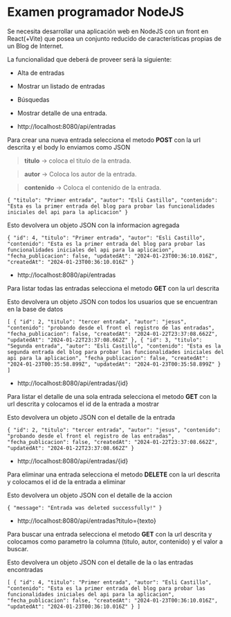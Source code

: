 # Examen programador NodeJS
Se necesita desarrollar una aplicación web en NodeJS con un front en React(+Vite) que
posea un conjunto reducido de características propias de un Blog de Internet.

La funcionalidad que deberá de proveer será la siguiente:

- Alta de entradas
- Mostrar un listado de entradas
- Búsquedas
- Mostrar detalle de una entrada.


- http://localhost:8080/api/entradas

Para crear una nueva entrada selecciona el metodo **POST** con la url descrita y el body lo enviamos como JSON

> **titulo** -> coloca el titulo de la entrada.

> **autor** -> Coloca los autor de la entrada.

> **contenido** -> Coloca el contenido de la entrada.

`
{
    "titulo": "Primer entrada",
    "autor": "Esli Castillo",
    "contenido": "Esta es la primer entrada del blog para probar las funcionalidades iniciales del api para la aplicacion"
}
`

Esto devolvera un objeto JSON con la informacion agregada

`
{
    "id": 4,
    "titulo": "Primer entrada",
    "autor": "Esli Castillo",
    "contenido": "Esta es la primer entrada del blog para probar las funcionalidades iniciales del api para la aplicacion",
    "fecha_publicacion": false,
    "updatedAt": "2024-01-23T00:36:10.016Z",
    "createdAt": "2024-01-23T00:36:10.016Z"
}
`

- http://localhost:8080/api/entradas

Para listar todas las entradas selecciona el metodo **GET** con la url descrita

Esto devolvera un objeto JSON con todos los usuarios que se encuentran en la base de datos

`
[
     {
        "id": 2,
        "titulo": "tercer entrada",
        "autor": "jesus",
        "contenido": "probando desde el front el registro de las entradas",
        "fecha_publicacion": false,
        "createdAt": "2024-01-22T23:37:08.662Z",
        "updatedAt": "2024-01-22T23:37:08.662Z"
    },
    {
        "id": 3,
        "titulo": "Segunda entrada",
        "autor": "Esli Castillo",
        "contenido": "Esta es la segunda entrada del blog para probar las funcionalidades iniciales del api para la aplicacion",
        "fecha_publicacion": false,
        "createdAt": "2024-01-23T00:35:58.899Z",
        "updatedAt": "2024-01-23T00:35:58.899Z"
    }
]
`

- http://localhost:8080/api/entradas/{id}

Para listar el detalle de una sola entrada selecciona el metodo **GET** con la url descrita y colocamos el id de la entrada a mostrar

Esto devolvera un objeto JSON con el detalle de la entrada

`
{
    "id": 2,
    "titulo": "tercer entrada",
    "autor": "jesus",
    "contenido": "probando desde el front el registro de las entradas",
    "fecha_publicacion": false,
    "createdAt": "2024-01-22T23:37:08.662Z",
    "updatedAt": "2024-01-22T23:37:08.662Z"
}
`

- http://localhost:8080/api/entradas/{id}

Para eliminar una entrada selecciona el metodo **DELETE** con la url descrita y colocamos el id de la entrada a eliminar

Esto devolvera un objeto JSON con el detalle de la accion

`
{
    "message": "Entrada was deleted successfully!"
}
`

- http://localhost:8080/api/entradas?titulo={texto}

Para buscar una entrada selecciona el metodo **GET** con la url descrita y colocamos como parametro la columna (titulo, autor, contenido) y el valor a buscar.

Esto devolvera un objeto JSON con el detalle de la o las entradas encontradas

`
[
    {
        "id": 4,
        "titulo": "Primer entrada",
        "autor": "Esli Castillo",
        "contenido": "Esta es la primer entrada del blog para probar las funcionalidades iniciales del api para la aplicacion",
        "fecha_publicacion": false,
        "createdAt": "2024-01-23T00:36:10.016Z",
        "updatedAt": "2024-01-23T00:36:10.016Z"
    }
]
`
